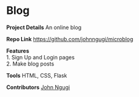 # Blog

**Project Details** An online blog 

**Repo Link**
https://github.com/johnngugi/microblog

**Features**  
    1. Sign Up and Login pages  
    2. Make blog posts  
    

**Tools** HTML, CSS, Flask

**Contributors** [John Ngugi](https://github.com/johnngugi)
